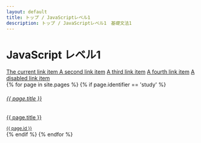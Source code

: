 ```yaml
---
layout: default
title: トップ / JavaScriptレベル1
description: トップ / JavaScriptレベル1　基礎文法1
---
```


# JavaScript レベル1

<div class="d-flex flex-column flex-md-row p-4 gap-4 py-md-5 align-items-center justify-content-center">
  <div class="list-group">
    <a href="#" class="list-group-item list-group-item-action active" aria-current="true">
      The current link item
    </a>
    <a href="#" class="list-group-item list-group-item-action">A second link item</a>
    <a href="#" class="list-group-item list-group-item-action">A third link item</a>
    <a href="#" class="list-group-item list-group-item-action">A fourth link item</a>
    <a href="#" class="list-group-item list-group-item-action">A disabled link item</a>
  </div>

  <div class="list-group">
  {% for page in site.pages %}
    {% if page.identifier == 'study' %}
    <a href="{{ page.url | relative_url }}" class="list-group-item list-group-item-action d-flex gap-3 py-3 list-group-item-secondary" aria-current="true">
      <i class="fa-solid fa-book-open-reader" style="font-size:32px"></i>
      <div class="d-flex gap-2 w-100 justify-content-between">
        <div>
          <h6 class="mb-0">{{ page.title }}</h6>
          <p class="mb-0 opacity-75">{{ page.title }}</p>
        </div>
        <small class="opacity-50 text-nowrap">{{ page.id }}</small>
      </div>
    </a>
    {% endif %}
  {% endfor %}
  </div>
</div>
